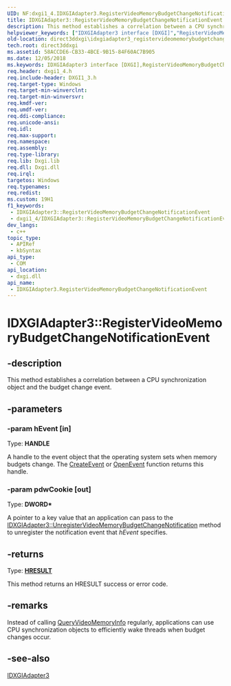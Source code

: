 ```yaml
---
UID: NF:dxgi1_4.IDXGIAdapter3.RegisterVideoMemoryBudgetChangeNotificationEvent
title: IDXGIAdapter3::RegisterVideoMemoryBudgetChangeNotificationEvent (dxgi1_4.h)
description: This method establishes a correlation between a CPU synchronization object and the budget change event.
helpviewer_keywords: ["IDXGIAdapter3 interface [DXGI]","RegisterVideoMemoryBudgetChangeNotificationEvent method","IDXGIAdapter3.RegisterVideoMemoryBudgetChangeNotificationEvent","IDXGIAdapter3::RegisterVideoMemoryBudgetChangeNotificationEvent","RegisterVideoMemoryBudgetChangeNotificationEvent","RegisterVideoMemoryBudgetChangeNotificationEvent method [DXGI]","RegisterVideoMemoryBudgetChangeNotificationEvent method [DXGI]","IDXGIAdapter3 interface","direct3ddxgi.idxgiadapter3_registervideomemorybudgetchangenotificationevent","dxgi1_4/IDXGIAdapter3::RegisterVideoMemoryBudgetChangeNotificationEvent"]
old-location: direct3ddxgi\idxgiadapter3_registervideomemorybudgetchangenotificationevent.htm
tech.root: direct3ddxgi
ms.assetid: 58ACCDE6-CB33-4BCE-9B15-84F60AC7B905
ms.date: 12/05/2018
ms.keywords: IDXGIAdapter3 interface [DXGI],RegisterVideoMemoryBudgetChangeNotificationEvent method, IDXGIAdapter3.RegisterVideoMemoryBudgetChangeNotificationEvent, IDXGIAdapter3::RegisterVideoMemoryBudgetChangeNotificationEvent, RegisterVideoMemoryBudgetChangeNotificationEvent, RegisterVideoMemoryBudgetChangeNotificationEvent method [DXGI], RegisterVideoMemoryBudgetChangeNotificationEvent method [DXGI],IDXGIAdapter3 interface, direct3ddxgi.idxgiadapter3_registervideomemorybudgetchangenotificationevent, dxgi1_4/IDXGIAdapter3::RegisterVideoMemoryBudgetChangeNotificationEvent
req.header: dxgi1_4.h
req.include-header: DXGI1_3.h
req.target-type: Windows
req.target-min-winverclnt: 
req.target-min-winversvr: 
req.kmdf-ver: 
req.umdf-ver: 
req.ddi-compliance: 
req.unicode-ansi: 
req.idl: 
req.max-support: 
req.namespace: 
req.assembly: 
req.type-library: 
req.lib: Dxgi.lib
req.dll: Dxgi.dll
req.irql: 
targetos: Windows
req.typenames: 
req.redist: 
ms.custom: 19H1
f1_keywords:
 - IDXGIAdapter3::RegisterVideoMemoryBudgetChangeNotificationEvent
 - dxgi1_4/IDXGIAdapter3::RegisterVideoMemoryBudgetChangeNotificationEvent
dev_langs:
 - c++
topic_type:
 - APIRef
 - kbSyntax
api_type:
 - COM
api_location:
 - dxgi.dll
api_name:
 - IDXGIAdapter3.RegisterVideoMemoryBudgetChangeNotificationEvent
---
```


# IDXGIAdapter3::RegisterVideoMemoryBudgetChangeNotificationEvent


## -description

This method establishes a correlation between a CPU synchronization object and the budget change event.

## -parameters

### -param hEvent [in]

Type: <b>HANDLE</b>

A handle to the event object that the operating system sets when memory budgets change. The <a href="/windows/desktop/api/synchapi/nf-synchapi-createeventa">CreateEvent</a> or <a href="/windows/desktop/api/synchapi/nf-synchapi-openeventa">OpenEvent</a> function returns this handle.

### -param pdwCookie [out]

Type: <b>DWORD*</b>

A pointer to a key value that an application can pass to the <a href="/windows/desktop/api/dxgi1_4/nf-dxgi1_4-idxgiadapter3-unregistervideomemorybudgetchangenotification">IDXGIAdapter3::UnregisterVideoMemoryBudgetChangeNotification</a> method to unregister the notification event that <i>hEvent</i> specifies.

## -returns

Type: <b><a href="/windows/win32/com/structure-of-com-error-codes">HRESULT</a></b>

This method returns an HRESULT success or error code.

## -remarks

Instead of calling <a href="/windows/desktop/api/dxgi1_4/nf-dxgi1_4-idxgiadapter3-queryvideomemoryinfo">QueryVideoMemoryInfo</a> regularly, applications can use CPU synchronization objects to efficiently wake threads when budget changes occur.

## -see-also

<a href="/windows/desktop/api/dxgi1_4/nn-dxgi1_4-idxgiadapter3">IDXGIAdapter3</a>

